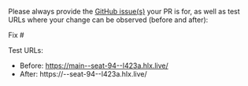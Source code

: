 Please always provide the [GitHub issue(s)](../issues) your PR is for, as well as test URLs where your change can be observed (before and after):

Fix #<gh-issue-id>

Test URLs:
- Before: https://main--seat-94--l423a.hlx.live/
- After: https://<branch>--seat-94--l423a.hlx.live/
